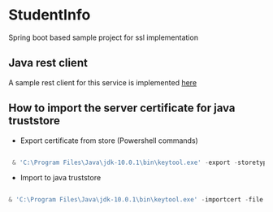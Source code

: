# StudentInfo
Spring boot based sample project for ssl implementation

## Java rest client

A sample rest client for this service is implemented [here](https://github.com/codegagan/RestClient)

## How to import the server certificate for java truststore

- Export certificate from store (Powershell commands)

```powershell

 & 'C:\Program Files\Java\jdk-10.0.1\bin\keytool.exe' -export -storetype PKCS12 -keystore keystore.p12 -alias wwh -file certificate.crt


```

- Import to java truststore


```powershell

& 'C:\Program Files\Java\jdk-10.0.1\bin\keytool.exe' -importcert -file certificate.crt -alias wwh  -keystore 'C:\Program Files (x86)\Java\jre1.8.0_121\lib\security\cacerts'


```

